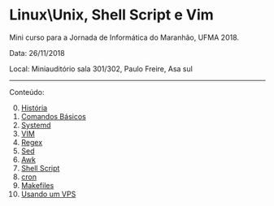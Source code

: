 # Linux\Unix, Shell Script e Vim

Mini curso para a Jornada de Informática do Maranhão, UFMA 2018.

Data: 26/11/2018

Local: Miniauditório sala 301/302, Paulo Freire, Asa sul

-------------------------------------------------------

Conteúdo:

0. [História](00-Historia/index.md)
1. [Comandos Básicos](01-Basics/README.md)
2. [Systemd](02-Systemd-Extra/README.md)
3. [VIM](03-VIM/README.md)
4. [Regex](04-regex/README.md)
5. [Sed]()
6. [Awk]()
7. [Shell Script](07-Shell-Script/README.md)
8. [cron]()
9. [Makefiles](09-GNU-Make/README.md)
10. [Usando um VPS]()

